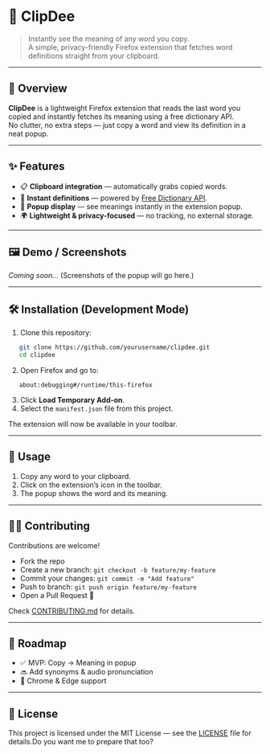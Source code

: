 # 📘 ClipDee

> Instantly see the meaning of any word you copy.  
> A simple, privacy-friendly Firefox extension that fetches word definitions straight from your clipboard.

---

## 🚀 Overview

**ClipDee** is a lightweight Firefox extension that reads the last word you copied and instantly fetches its meaning using a free dictionary API.  
No clutter, no extra steps — just copy a word and view its definition in a neat popup.

---

## ✨ Features

* 📋 **Clipboard integration** — automatically grabs copied words.
* 📖 **Instant definitions** — powered by [Free Dictionary API](https://dictionaryapi.dev/).
* 🔔 **Popup display** — see meanings instantly in the extension popup.
* 🌍 **Lightweight & privacy-focused** — no tracking, no external storage.

---

## 🖼️ Demo / Screenshots

_Coming soon..._ (Screenshots of the popup will go here.)

---

## 🛠️ Installation (Development Mode)

1. Clone this repository:

```bash
   git clone https://github.com/yourusername/clipdee.git
   cd clipdee
```

2. Open Firefox and go to:

```
   about:debugging#/runtime/this-firefox
```
3. Click **Load Temporary Add-on**.
4. Select the `manifest.json` file from this project.

The extension will now be available in your toolbar.

---

## 📖 Usage

1. Copy any word to your clipboard.
2. Click on the extension’s icon in the toolbar.
3. The popup shows the word and its meaning.

---

## 🧑‍💻 Contributing

Contributions are welcome!

* Fork the repo
* Create a new branch: `git checkout -b feature/my-feature`
* Commit your changes: `git commit -m "Add feature"`
* Push to branch: `git push origin feature/my-feature`
* Open a Pull Request 🎉

Check [CONTRIBUTING.md](CONTRIBUTING.md) for details.

---

## 📍 Roadmap

* ✅ MVP: Copy → Meaning in popup
* 🔜 Add synonyms & audio pronunciation
* 🔮 Chrome & Edge support

---

## 📜 License

This project is licensed under the MIT License — see the [LICENSE](LICENSE) file for details.Do you want me to prepare that too?
